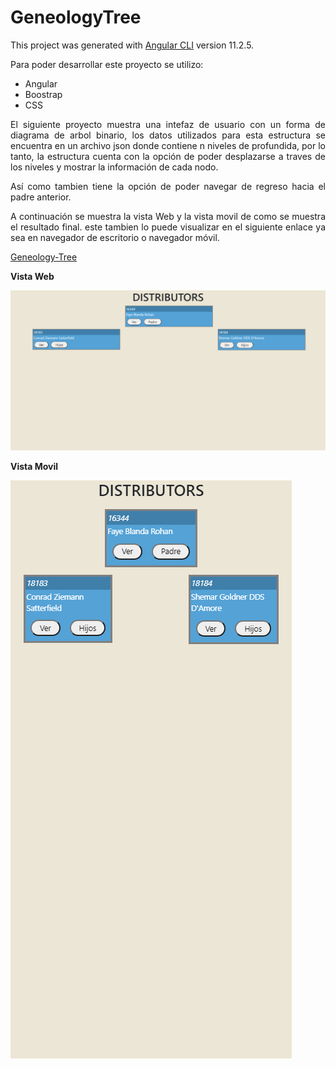 # GeneologyTree

This project was generated with [Angular CLI](https://github.com/angular/angular-cli) version 11.2.5.

Para poder desarrollar este proyecto se utilizo:
<ul>
    <li>Angular</li>
    <li>Boostrap</li>
    <li>CSS</li>
</ul>


<div style="text-align: justify;">
El siguiente proyecto muestra una intefaz de usuario con un forma de diagrama de arbol binario, los datos utilizados para esta estructura se encuentra en un archivo json donde contiene n niveles de profundida, por lo tanto, la estructura cuenta con la opción de poder desplazarse a traves de los niveles y mostrar la información de cada nodo.

Así como tambien tiene la opción de poder navegar de regreso hacia el padre anterior.

A continuación se muestra la vista Web y la vista movil de como se muestra el resultado final. este tambien lo puede visualizar en el siguiente enlace ya sea en navegador de escritorio o navegador móvil.

<a href="https://wsantos35.github.io/Geneology-Tree/">Geneology-Tree</a>
</div>

<p><b>Vista Web</b></p>

![Vista Web](documentation/img/imgWeb.png)

<p><b>Vista Movil</b></p>

![Vista Movil](documentation/img/imgMovil.png)


